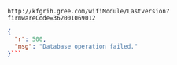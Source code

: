 `http://kfgrih.gree.com/wifiModule/Lastversion?firmwareCode=362001069012`

```json
{
  "r": 500,
  "msg": "Database operation failed."
}```